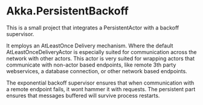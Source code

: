 # Akka.PersistentBackoff

This is a small project that integrates a PersistentActor with a backoff supervisor.

It employs an AtLeastOnce Delivery mechanism. 
Where the default AtLeastOnceDeliveryActor is especially suited for communication across the network with other actors. This actor is very suited 
for wrapping actors that communicate with non-actor based endpoints, like remote 3th party webservices, a database connection, or other network 
based endpoints. 

The exponential backoff supervisor ensures that when communication with a remote endpoint fails, it wont hammer it with requests.
The persistent part ensures that messages buffered will survive process restarts.